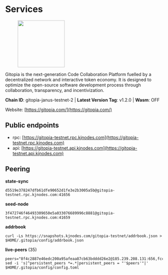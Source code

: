 # Services

<figure><img src="https://raw.githubusercontent.com/kj89/testnet_manuals/main/pingpub/logos/gitopia.png" width="150" alt=""><figcaption></figcaption></figure>

Gitopia is the next-generation Code Collaboration Platform fuelled by  a decentralized network and interactive token economy. It is designed  to optimize the open-source software development process through  collaboration, transparency, and incentivization.

**Chain ID**: gitopia-janus-testnet-2 | **Latest Version Tag**: v1.2.0 | **Wasm**: OFF

Website: [https://gitopia.com/](https://gitopia.com/)


## Public endpoints

* rpc: [https://gitopia-testnet.rpc.kjnodes.com](https://gitopia-testnet.rpc.kjnodes.com)
* api: [https://gitopia-testnet.api.kjnodes.com](https://gitopia-testnet.api.kjnodes.com)

## Peering

**state-sync**

```
d5519e378247dfb61dfe90652d1fe3e2b3005a5b@gitopia-testnet.rpc.kjnodes.com:41656
```

**seed-node**

```
3f472746f46493309650e5a033076689996c8881@gitopia-testnet.rpc.kjnodes.com:41659
```

**addrbook**
```
curl -Ls https://snapshots.kjnodes.com/gitopia-testnet/addrbook.json > $HOME/.gitopia/config/addrbook.json
```

**live-peers** (35)
```
peers="8f4c2887e46edc200a95afeaa87cb63bdddd26e2@185.239.208.131:656,fccf79904b3c03488955d580509d0cc65bb3bb56@65.21.104.192:26656,75a9570b82474af11fc8c895f9da1ecb5da0c73f@95.216.143.237:19656,0c37cd47e46901caadd8288a158edb81d37427a0@209.126.6.101:26656,458a98d6293064bdf3d6f86e0e2aa87bbb450f07@75.119.144.48:656,c820e754c56b5455d64ab7685730c44a936d0833@154.38.165.129:26656,b44d4fd0799d2c06fbec0257b376c0520bdb226a@185.250.37.147:41656,730983044bcc3f8e688bc2436da8a171fd843922@154.12.243.189:656,b6651c7b043ef4bdccd7906b0f06de2bbdfe8a60@193.46.243.75:26656,61f824be9bdfe9a73b55ad162a9ed0bfe9121bbe@38.242.147.76:26656,d159db085278927848c98b185b5871bf265669d9@185.250.36.169:41656,c03e9f152bb1becc54d4424d02249135d39be09f@81.0.218.106:41656,938ac1e4262cb2341bac323156fc3637f1b9c472@84.46.240.25:41656,91bf3eb973595dd4621ccf5853e5ac78c48058da@194.163.180.77:656,deca8c5aed2d1e617789d80927394a1d4d1c7360@149.102.146.123:26656,2f58a44c9ce9dcdf81e2eaed7cd808ebefe222a7@38.242.243.111:26656,3b7845f8c8361c2f2de742473cd891c6e8cdeabf@83.171.249.159:656,b30d41820868f19784589dce150f07e3bdce8ea2@86.48.0.95:26656,1cf3826ccd9a24caa549cbea061446716858133e@154.26.130.95:36656,f4a2a6b840d1bad6f09c726d51f81d03f41c9ecc@194.146.13.246:656,d9b86c9459ac8bb4760d37095732ccd2746aca1f@65.21.131.215:26356,5ffdc1788f68df5e8163d9bd0d71a4c4d3dec2e9@81.0.220.21:26656,98bdfc67810bf7ac8f5c45b2c677b4bf199eb42e@185.193.67.65:41656,5171aad5f862d474b36fc8049be3339068c96cc9@165.232.151.144:26656,e511a5b55979b7d630f016e2b15b513690fd3e33@185.239.209.124:656,023c6a86fbd8b8368503c92bd612a8c0379a26e5@194.146.13.251:656,ae5d5b47ea732ff509114f405967f61eb3d86ac6@75.119.146.171:656,32254e5e11c49d8802f4c5bbd2c682eebd72ea33@80.241.220.28:60956,165c6969e40fa2ae2340d8e9fa79a14589a46406@185.193.66.202:26656,c19da021d6bbdeccdd03453a021d7171e6e299d5@173.249.14.30:656,74268fcac969cb5a1c6b8e0da4492de047bbb1ba@173.249.38.2:656,d5519e378247dfb61dfe90652d1fe3e2b3005a5b@65.109.68.190:41656,44a66336b029ba931165da3580cc6322af90339d@38.242.207.87:26656,7f2339fc6a6dca666d8ffbbe4e61443d58e0e759@109.123.255.8:26656,95fbdc6d62be17db6688222b15b57d3e795ed07a@167.86.84.102:656"
sed -i 's|^persistent_peers *=.*|persistent_peers = "'$peers'"|' $HOME/.gitopia/config/config.toml
```
